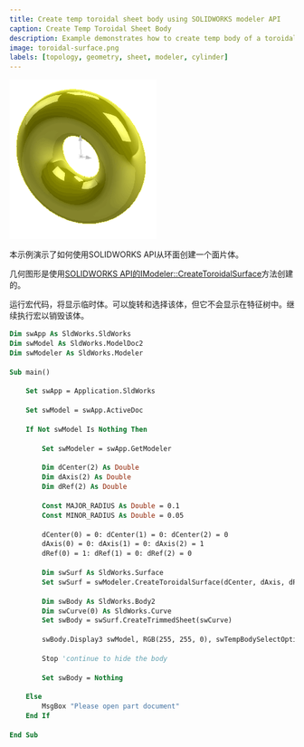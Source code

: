 ```yaml
---
title: Create temp toroidal sheet body using SOLIDWORKS modeler API
caption: Create Temp Toroidal Sheet Body
description: Example demonstrates how to create temp body of a toroidal sheet
image: toroidal-surface.png
labels: [topology, geometry, sheet, modeler, cylinder]
---
```

![环面体](toroidal-surface.png)

本示例演示了如何使用SOLIDWORKS API从环面创建一个面片体。

几何图形是使用[SOLIDWORKS API的IModeler::CreateToroidalSurface](https://help.solidworks.com/2018/english/api/sldworksapi/solidworks.interop.sldworks~solidworks.interop.sldworks.imodeler~createtoroidalsurface.html)方法创建的。

运行宏代码，将显示临时体。可以旋转和选择该体，但它不会显示在特征树中。继续执行宏以销毁该体。

~~~ vb
Dim swApp As SldWorks.SldWorks
Dim swModel As SldWorks.ModelDoc2
Dim swModeler As SldWorks.Modeler

Sub main()

    Set swApp = Application.SldWorks
    
    Set swModel = swApp.ActiveDoc
    
    If Not swModel Is Nothing Then
    
        Set swModeler = swApp.GetModeler
    
        Dim dCenter(2) As Double
        Dim dAxis(2) As Double
        Dim dRef(2) As Double
        
        Const MAJOR_RADIUS As Double = 0.1
        Const MINOR_RADIUS As Double = 0.05
        
        dCenter(0) = 0: dCenter(1) = 0: dCenter(2) = 0
        dAxis(0) = 0: dAxis(1) = 0: dAxis(2) = 1
        dRef(0) = 1: dRef(1) = 0: dRef(2) = 0
        
        Dim swSurf As SldWorks.Surface
        Set swSurf = swModeler.CreateToroidalSurface(dCenter, dAxis, dRef, MAJOR_RADIUS, MINOR_RADIUS)
        
        Dim swBody As SldWorks.Body2
        Dim swCurve(0) As SldWorks.Curve
        Set swBody = swSurf.CreateTrimmedSheet(swCurve)
        
        swBody.Display3 swModel, RGB(255, 255, 0), swTempBodySelectOptions_e.swTempBodySelectable
    
        Stop 'continue to hide the body
        
        Set swBody = Nothing
        
    Else
        MsgBox "Please open part document"
    End If
    
End Sub
~~~

